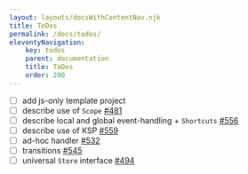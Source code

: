 ```yaml
---
layout: layouts/docsWithContentNav.njk
title: ToDos
permalink: /docs/todos/
eleventyNavigation:
    key: todos
    parent: documentation
    title: ToDos
    order: 200
---
```

- [ ] add js-only template project
- [ ] describe use of `Scope` [#481](https://github.com/jwstegemann/fritz2/pull/481)
- [ ] describe local and global event-handling + `Shortcuts` [#556](https://github.com/jwstegemann/fritz2/pull/556)
- [ ] describe use of KSP [#559](https://github.com/jwstegemann/fritz2/pull/559)
- [ ] ad-hoc handler [#532](https://github.com/jwstegemann/fritz2/pull/532)
- [ ] transitions [#545](https://github.com/jwstegemann/fritz2/pull/545)
- [ ] universal `Store` interface [#494](https://github.com/jwstegemann/fritz2/pull/494)